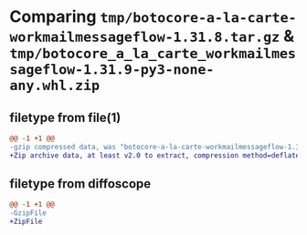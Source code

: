 # Comparing `tmp/botocore-a-la-carte-workmailmessageflow-1.31.8.tar.gz` & `tmp/botocore_a_la_carte_workmailmessageflow-1.31.9-py3-none-any.whl.zip`

## filetype from file(1)

```diff
@@ -1 +1 @@
-gzip compressed data, was "botocore-a-la-carte-workmailmessageflow-1.31.8.tar", last modified: Fri Jul 21 01:21:59 2023, max compression
+Zip archive data, at least v2.0 to extract, compression method=deflate
```

## filetype from diffoscope

```diff
@@ -1 +1 @@
-GzipFile
+ZipFile
```

